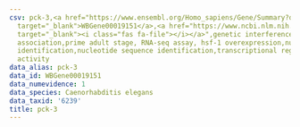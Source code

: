 ```yaml
---
csv: pck-3,<a href="https://www.ensembl.org/Homo_sapiens/Gene/Summary?db=core;g=WBGene00019151"
  target="_blank">WBGene00019151</a>,<a href="https://www.ncbi.nlm.nih.gov/pubmed/30894454"
  target="_blank"><i class="fas fa-file"></i></a>",genetic interference,functional
  association,prime adult stage, RNA-seq assay, hsf-1 overexpression,nucleotide sequence
  identification,nucleotide sequence identification,transcriptional regulation,up-regulates
  activity
data_alias: pck-3
data_id: WBGene00019151
data_numevidence: 1
data_species: Caenorhabditis elegans
data_taxid: '6239'
title: pck-3
---
```

